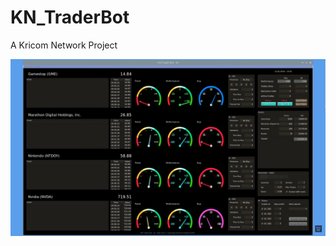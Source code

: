 # KN_TraderBot
A Kricom Network Project

![alt text](https://github.com/Eveneo/KN_TraderBot/blob/main/KN_TraderBot_AI_Preview_beta_v0.0.2.png)
